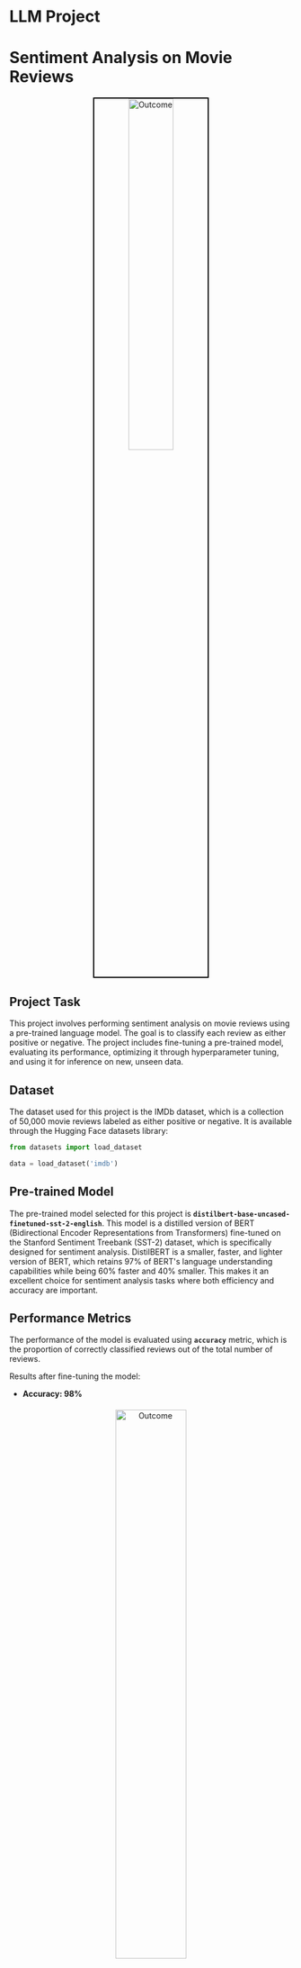 # LLM Project
# Sentiment Analysis on Movie Reviews
<p align="center" style="margin-top: 20px; margin-bottom: 20px;">
  <img width="40%" src="https://github.com/ThuyTran102/LLM-Project/blob/main/images/sentiment_purpose.jpg" alt="Outcome" style="border: 2px solid black;"></img>
</p>

## Project Task
This project involves performing sentiment analysis on movie reviews using a pre-trained language model. The goal is to classify each review as either positive or negative. The project includes fine-tuning a pre-trained model, evaluating its performance, optimizing it through hyperparameter tuning, and using it for inference on new, unseen data.



## Dataset
The dataset used for this project is the IMDb dataset, which is a collection of 50,000 movie reviews labeled as either positive or negative. It is available through the Hugging Face datasets library:

```python
from datasets import load_dataset

data = load_dataset('imdb')
```

## Pre-trained Model
The pre-trained model selected for this project is **`distilbert-base-uncased-finetuned-sst-2-english`**. This model is a distilled version of BERT (Bidirectional Encoder Representations from Transformers) fine-tuned on the Stanford Sentiment Treebank (SST-2) dataset, which is specifically designed for sentiment analysis. DistilBERT is a smaller, faster, and lighter version of BERT, which retains 97% of BERT's language understanding capabilities while being 60% faster and 40% smaller. This makes it an excellent choice for sentiment analysis tasks where both efficiency and accuracy are important.



## Performance Metrics
The performance of the model is evaluated using **`accuracy`** metric, which is the proportion of correctly classified reviews out of the total number of reviews.

Results after fine-tuning the model:

- **Accuracy: 98%**
<p align="center" style="margin-top: 20px; margin-bottom: 20px;">
<img width="50%" src="https://github.com/ThuyTran102/LLM-Project/blob/main/images/result.png" alt="Outcome"></img>
</p>

> The pre-trained LLM without fine-tuning performs slightly better than classical models, showing the inherent power of such models in text understanding. However, the fine-tuned pre-trained LLM significantly outperforms all other models, reaching an accuracy of 97%. This highlights the importance of fine-tuning for domain-specific tasks, leveraging the extensive pre-training while adapting to the specific characteristics of the target dataset.

## Key Hyperparameters and their importance
When fine-tuning a pre-trained language model, selecting the right hyperparameters is crucial for achieving optimal performance. The following hyperparameters were found to be most important and relevant during the optimization of the model:

1. **Learning Rate** (`learning_rate`):

- Value: 2e-5
- Importance: The learning rate controls how much the model weights are adjusted with respect to the loss gradient. A well-chosen learning rate ensures that the model converges efficiently without overshooting the optimal parameters. In this case, **2e-5** was found to be a good balance for stable and effective learning.

2. **Batch Size** (`per_device_train_batch_size`, `per_device_eval_batch_size`):

- Value: 16
- Importance: The batch size determines the number of samples processed before the model's internal parameters are updated. A batch size of 16 was chosen to balance between computational efficiency and stability of the gradient estimates. Smaller batch sizes can lead to more stable but slower convergence, while larger sizes can speed up training but may require more memory and could lead to less stable gradients.

3. **Number of Epochs** (`num_train_epochs`):

- Value: 3
- Importance: The number of epochs indicates how many times the entire training dataset passes through the model. Setting this to 3 epochs allowed sufficient iterations for the model to learn the patterns in the dataset without overfitting.

4. **Weight Decay** (`weight_decay`):

- Value: 0.01
- Importance: Weight decay is a regularization technique to prevent overfitting by penalizing large weights. A weight decay of 0.01 was effective in maintaining generalization while avoiding overfitting.

5. **Warmup Steps** (`warmup_steps`):

- Value: 100
- Importance: Warmup steps gradually increase the learning rate from 0 to the initial learning rate during the first few steps of training. This helps in stabilizing the training process. Setting it to 100 steps helped to avoid large updates early in training that could destabilize learning.

6. **Evaluation Strategy** (`evaluation_strategy`):

- Value: "epoch"
- Importance: This parameter controls how often the model is evaluated on the validation set. Evaluating at the end of each epoch helps in monitoring the model's performance and making early adjustments if necessary.

7. **Save Strategy** (`save_strategy`):

- Value: "epoch"
- Importance: Saving the model at the end of each epoch ensures that checkpoints are created regularly, allowing recovery and further tuning from the best-performing models.

8. **Logging Steps** (`logging_steps`):

- Value: 100
- Importance: This determines how frequently training progress is logged. Regular logging (every 100 steps) provides a detailed view of the training process, helping to diagnose issues and track performance improvements.

9. **Load Best Model at End** (`load_best_model_at_end`):

- Value: True
- Importance: Automatically loading the best model at the end of training ensures that the final model used is the one that performed best on the validation set, thus providing the optimal results.

## Relevant Links
- Link to Model on HuggingFace: [model](https://huggingface.co/ThuyTran102/LLM_projectt)
<p align="center" style="margin-top: 20px; margin-bottom: 20px;">
  <img width="80%" src="https://github.com/ThuyTran102/LLM-Project/blob/main/images/model_on_huggingface.png" alt="Outcome" style="border: 2px solid black;"></img>
</p>

### Inference 1:
<p align="center" style="margin-top: 20px; margin-bottom: 20px;">
<img width="45%" src="https://github.com/ThuyTran102/LLM-Project/blob/main/images/test1.png" alt="Outcome"></img>
</p>

### Inference 2:
<p align="center" style="margin-top: 20px; margin-bottom: 20px;">
<img width="45%" src="https://github.com/ThuyTran102/LLM-Project/blob/main/images/test2.png" alt="Outcome"></img>
</p>
